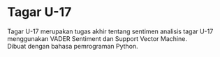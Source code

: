 # Tagar U-17  
Tagar U-17 merupakan tugas akhir tentang sentimen analisis tagar U-17  
menggunakan VADER Sentiment dan Support Vector Machine.  
Dibuat dengan bahasa pemrograman Python.
